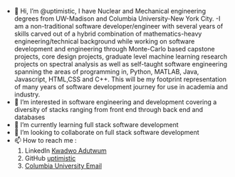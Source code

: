 - 👋 Hi, I’m @uptimistic, I have Nuclear and Mechanical engineering degrees from UW-Madison and Columbia University-New York City.
-I am a non-traditional software developer/engineer with several years of skills carved out of  a hybrid combination of mathematics-heavy engineering/technical background while working on software development and engineering through Monte-Carlo based capstone projects, core design projects, graduate level machine learning research projects on spectral analysis as well as  self-taught software engineering spanning the areas of programming in, Python, MATLAB, Java, Javascript, HTML,CSS and C++. This will be my footprint representation of many years of software development journey for use in academia and industry.
- 👀 I’m interested in software engineering and development covering a diversity of stacks ranging from front end through back end and databases
- 🌱 I’m currently learning full stack software development 
- 💞️ I’m looking to collaborate on full stack software development 
- 📫 How to reach me :
   1. LinkedIn [Kwadwo Adutwum](https://www.linkedin.com/in/kwadwoadutwum/)
   2. GitHub [uptimistic](https://github.com/uptimistic)
   3. [Columbia University Email](mailto:ka2526@columbia.edu)


